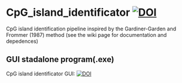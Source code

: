 # CpG_island_identificator [![DOI](https://zenodo.org/badge/DOI/10.5281/zenodo.4079449.svg)](https://doi.org/10.5281/zenodo.4079449)
CpG island identification pipeline inspired by the  Gardiner-Garden and Frommer (1987) method (see the wiki page for documentation and depedences)
## GUI stadalone program(.exe)
CpG island identificator GUI: [![DOI](https://zenodo.org/badge/DOI/10.5281/zenodo.4484305.svg)](https://doi.org/10.5281/zenodo.4484305)
